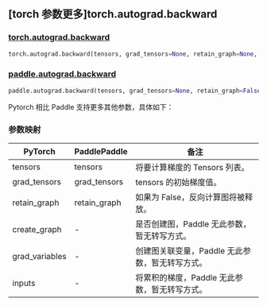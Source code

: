 ## [torch 参数更多]torch.autograd.backward

### [torch.autograd.backward](https://pytorch.org/docs/stable/generated/torch.autograd.backward.html#torch.autograd.backward)

```python
torch.autograd.backward(tensors, grad_tensors=None, retain_graph=None, create_graph=False, grad_variables=None, inputs=None)
```

### [paddle.autograd.backward](https://www.paddlepaddle.org.cn/documentation/docs/zh/api/paddle/autograd/backward_cn.html)

```python
paddle.autograd.backward(tensors, grad_tensors=None, retain_graph=False)
```

Pytorch 相比 Paddle 支持更多其他参数，具体如下：

### 参数映射

| PyTorch        | PaddlePaddle | 备注                                  |
| -------------- | ------------ | ------------------------------------- |
| tensors        | tensors      | 将要计算梯度的 Tensors 列表。         |
| grad_tensors   | grad_tensors | tensors 的初始梯度值。                |
| retain_graph   | retain_graph | 如果为 False，反向计算图将被释放。    |
| create_graph   | -            | 是否创建图，Paddle 无此参数，暂无转写方式。     |
| grad_variables | -            | 创建图关联变量，Paddle 无此参数，暂无转写方式。 |
| inputs         | -            | 将累积的梯度，Paddle 无此参数，暂无转写方式。   |
